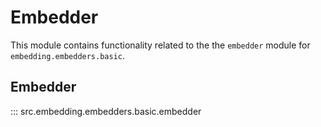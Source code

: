 # Embedder

This module contains functionality related to the the `embedder` module for `embedding.embedders.basic`.

## Embedder

::: src.embedding.embedders.basic.embedder

